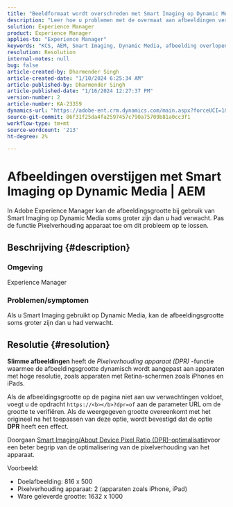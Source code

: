 ```yaml
---
title: "Beeldformaat wordt overschreden met Smart Imaging op Dynamic Media | AEM"
description: "Leer hoe u problemen met de overmaat aan afbeeldingen verhelpt wanneer de functie Slimme afbeeldingen wordt gebruikt in Dynamic Media. Pas de functie Pixelverhouding apparaat toe."
solution: Experience Manager
product: Experience Manager
applies-to: "Experience Manager"
keywords: "KCS, AEM, Smart Imaging, Dynamic Media, afbeelding overlopend"
resolution: Resolution
internal-notes: null
bug: false
article-created-by: Dharmender Singh
article-created-date: "1/10/2024 6:25:34 AM"
article-published-by: Dharmender Singh
article-published-date: "1/16/2024 12:27:37 PM"
version-number: 2
article-number: KA-23359
dynamics-url: "https://adobe-ent.crm.dynamics.com/main.aspx?forceUCI=1&pagetype=entityrecord&etn=knowledgearticle&id=fa0b370e-81af-ee11-a569-6045bd0065b6"
source-git-commit: 86f31f25da4fa2597457c790a75709b81a0cc3f1
workflow-type: tm+mt
source-wordcount: '213'
ht-degree: 2%

---
```


# Afbeeldingen overstijgen met Smart Imaging op Dynamic Media | AEM


In Adobe Experience Manager kan de afbeeldingsgrootte bij gebruik van Smart Imaging op Dynamic Media soms groter zijn dan u had verwacht. Pas de functie Pixelverhouding apparaat toe om dit probleem op te lossen.

## Beschrijving {#description}


### <b>Omgeving</b>

Experience Manager

### <b>Problemen/symptomen</b>

Als u Smart Imaging gebruikt op Dynamic Media, kan de afbeeldingsgrootte soms groter zijn dan u had verwacht.


## Resolutie {#resolution}


<b>Slimme afbeeldingen</b> heeft de *Pixelverhouding apparaat (DPR)* -functie waarmee de afbeeldingsgrootte dynamisch wordt aangepast aan apparaten met hoge resolutie, zoals apparaten met Retina-schermen zoals iPhones en iPads.

Als de afbeeldingsgrootte op de pagina niet aan uw verwachtingen voldoet, voegt u de opdracht `https://<b></b>?dpr=of` aan de parameter URL om de grootte te verifiëren. Als de weergegeven grootte overeenkomt met het origineel na het toepassen van deze optie, wordt bevestigd dat de optie <b>DPR</b> heeft een effect.

Doorgaan [Smart Imaging/About Device Pixel Ratio (DPR)-optimalisatie](https://experienceleague.adobe.com/docs/experience-manager-65/assets/dynamic/imaging-faq.html#dpr)voor een beter begrip van de optimalisering van de pixelverhouding van het apparaat.

Voorbeeld:

- Doelafbeelding: 816 x 500
- Pixelverhouding apparaat: 2 (apparaten zoals iPhone, iPad)
- Ware geleverde grootte: 1632 x 1000

